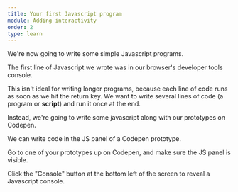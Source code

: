 ```yaml
---
title: Your first Javascript program
module: Adding interactivity
order: 2
type: learn
---
```

We're now going to write some simple Javascript programs.

The first line of Javascript we wrote was in our browser's developer tools console.

This isn't ideal for writing longer programs, because each line of code runs as soon as we hit the return key. We want to write several lines of code (a program or **script**) and run it once at the end.

Instead, we're going to write some javascript along with our prototypes on Codepen.

We can write code in the JS panel of a Codepen prototype.

<div class="todo">
	<p>Go to one of your prototypes up on Codepen, and make sure the JS panel is visible.</p>
	<p>Click the "Console" button at the bottom left of the screen to reveal a Javascript console.</p>  
</div>
